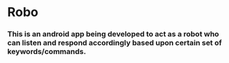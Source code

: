 # Robo
### This is an android app being developed to act as a robot who can listen and respond accordingly based upon certain set of keywords/commands.
